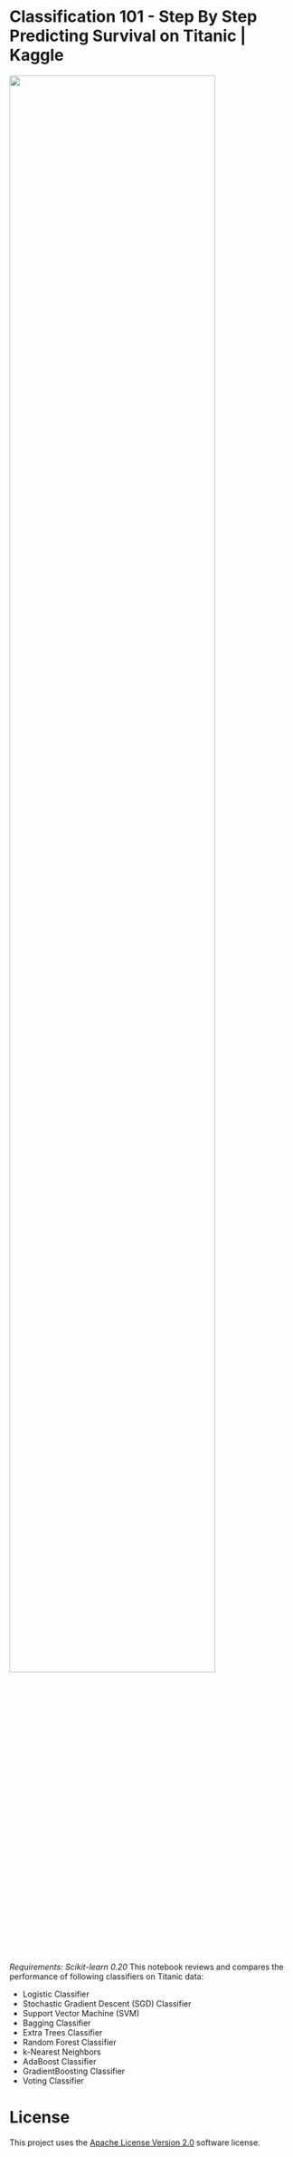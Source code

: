 # Classification 101 - Step By Step Predicting Survival on Titanic | Kaggle
<img src="https://i.imgur.com/QoK4WwK.png" width="85%">

_Requirements: Scikit-learn 0.20_
This notebook reviews and compares the performance of following classifiers on Titanic data:

- Logistic Classifier
- Stochastic Gradient Descent (SGD) Classifier
- Support Vector Machine (SVM)
- Bagging Classifier
- Extra Trees Classifier
- Random Forest Classifier
- k-Nearest Neighbors
- AdaBoost Classifier
- GradientBoosting Classifier
- Voting Classifier

# License
This project uses the [Apache License Version 2.0](LICENSE) software license.
